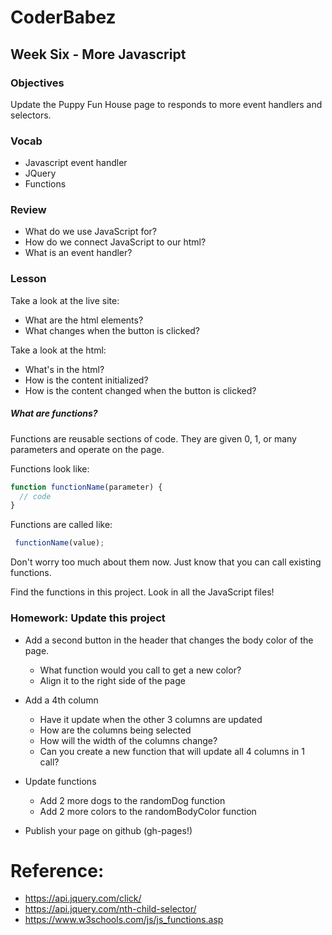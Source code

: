 # CoderBabez

##  Week Six - More Javascript

### Objectives
Update the Puppy Fun House page to responds to more event handlers and selectors.

### Vocab
* Javascript event handler
* JQuery
* Functions

### Review
* What do we use JavaScript for?
* How do we connect JavaScript to our html?
* What is an event handler?

### Lesson

Take a look at the live site:

* What are the html elements?
* What changes when the button is clicked?

Take a look at the html:

* What's in the html?
* How is the content initialized?
* How is the content changed when the button is clicked?

##### What are functions?

Functions are reusable sections of code. They are given 0, 1, or many parameters and operate on the page.

Functions look like:

```js
function functionName(parameter) {
  // code
}
```

Functions are called like:
```js
 functionName(value);
```

Don't worry too much about them now. Just know that you can call existing functions.

Find the functions in this project. Look in all the JavaScript files!

### Homework: Update this project

* Add a second button in the header that changes the body color of the page.
  * What function would you call to get a new color?
  * Align it to the right side of the page

* Add a 4th column
  * Have it update when the other 3 columns are updated
  * How are the columns being selected
  * How will the width of the columns change?
  * Can you create a new function that will update all 4 columns in 1 call?

* Update functions
  * Add 2 more dogs to the randomDog function
  * Add 2 more colors to the randomBodyColor function

* Publish your page on github (gh-pages!)

# Reference:

* https://api.jquery.com/click/
* https://api.jquery.com/nth-child-selector/
* https://www.w3schools.com/js/js_functions.asp
